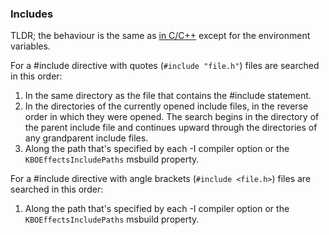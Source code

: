 
### Includes 
TLDR; the behaviour is the same as [in C/C++](https://learn.microsoft.com/en-us/cpp/preprocessor/hash-include-directive-c-cpp?view=msvc-170) except for the environment variables.

For a #include directive with quotes (`#include "file.h"`) files are searched in this order:
1. In the same directory as the file that contains the #include statement.
2. In the directories of the currently opened include files, in the reverse order in which they were opened. The search begins in the directory of the parent include file and continues upward through the directories of any grandparent include files.
3. Along the path that's specified by each -I compiler option or the `KBOEffectsIncludePaths` msbuild property. 


For a #include directive with angle brackets (`#include <file.h>`) files are searched in this order:
1. Along the path that's specified by each -I compiler option or the `KBOEffectsIncludePaths` msbuild property. 